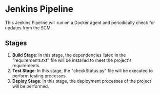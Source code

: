 # Jenkins Pipeline

This Jenkins Pipeline will run on a Docker agent and periodically check for updates from the SCM.

## Stages

1. **Build Stage**: In this stage, the dependencies listed in the "requirements.txt" file will be installed to meet the project's requirements.
2. **Test Stage**: In this stage, the "checkStatus.py" file will be executed to perform testing processes.
3. **Deploy Stage**: In this stage, the deployment processes of the project will be performed.
